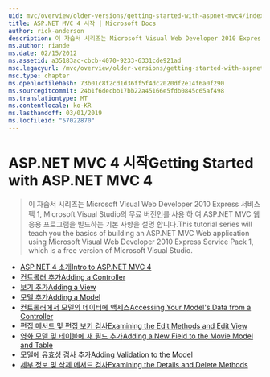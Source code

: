 ```yaml
---
uid: mvc/overview/older-versions/getting-started-with-aspnet-mvc4/index
title: ASP.NET MVC 4 시작 | Microsoft Docs
author: rick-anderson
description: 이 자습서 시리즈는 Microsoft Visual Web Developer 2010 Express 서비스 팩 1, w를 사용 하 여 ASP.NET MVC 웹 응용 프로그램을 빌드하는 기본 사항을 설명 하는 중...
ms.author: riande
ms.date: 02/15/2012
ms.assetid: a35183ac-cbcb-4070-9233-6331cde921ad
msc.legacyurl: /mvc/overview/older-versions/getting-started-with-aspnet-mvc4
msc.type: chapter
ms.openlocfilehash: 73b01c8f2cd1d36ff5f4dc2020df2e14f6a0f290
ms.sourcegitcommit: 24b1f6decbb17bb22a45166e5fdb0845c65af498
ms.translationtype: MT
ms.contentlocale: ko-KR
ms.lasthandoff: 03/01/2019
ms.locfileid: "57022870"
---
```

<a name="getting-started-with-aspnet-mvc-4"></a><span data-ttu-id="42d67-103">ASP.NET MVC 4 시작</span><span class="sxs-lookup"><span data-stu-id="42d67-103">Getting Started with ASP.NET MVC 4</span></span>
====================
> <span data-ttu-id="42d67-104">이 자습서 시리즈는 Microsoft Visual Web Developer 2010 Express 서비스 팩 1, Microsoft Visual Studio의 무료 버전인를 사용 하 여 ASP.NET MVC 웹 응용 프로그램을 빌드하는 기본 사항을 설명 합니다.</span><span class="sxs-lookup"><span data-stu-id="42d67-104">This tutorial series will teach you the basics of building an ASP.NET MVC Web application using Microsoft Visual Web Developer 2010 Express Service Pack 1, which is a free version of Microsoft Visual Studio.</span></span>


- [<span data-ttu-id="42d67-105">ASP.NET 4 소개</span><span class="sxs-lookup"><span data-stu-id="42d67-105">Intro to ASP.NET MVC 4</span></span>](intro-to-aspnet-mvc-4.md)
- [<span data-ttu-id="42d67-106">컨트롤러 추가</span><span class="sxs-lookup"><span data-stu-id="42d67-106">Adding a Controller</span></span>](adding-a-controller.md)
- [<span data-ttu-id="42d67-107">보기 추가</span><span class="sxs-lookup"><span data-stu-id="42d67-107">Adding a View</span></span>](adding-a-view.md)
- [<span data-ttu-id="42d67-108">모델 추가</span><span class="sxs-lookup"><span data-stu-id="42d67-108">Adding a Model</span></span>](adding-a-model.md)
- [<span data-ttu-id="42d67-109">컨트롤러에서 모델의 데이터에 액세스</span><span class="sxs-lookup"><span data-stu-id="42d67-109">Accessing Your Model's Data from a Controller</span></span>](accessing-your-models-data-from-a-controller.md)
- [<span data-ttu-id="42d67-110">편집 메서드 및 편집 보기 검사</span><span class="sxs-lookup"><span data-stu-id="42d67-110">Examining the Edit Methods and Edit View</span></span>](examining-the-edit-methods-and-edit-view.md)
- [<span data-ttu-id="42d67-111">영화 모델 및 테이블에 새 필드 추가</span><span class="sxs-lookup"><span data-stu-id="42d67-111">Adding a New Field to the Movie Model and Table</span></span>](adding-a-new-field-to-the-movie-model-and-table.md)
- [<span data-ttu-id="42d67-112">모델에 유효성 검사 추가</span><span class="sxs-lookup"><span data-stu-id="42d67-112">Adding Validation to the Model</span></span>](adding-validation-to-the-model.md)
- [<span data-ttu-id="42d67-113">세부 정보 및 삭제 메서드 검사</span><span class="sxs-lookup"><span data-stu-id="42d67-113">Examining the Details and Delete Methods</span></span>](examining-the-details-and-delete-methods.md)
